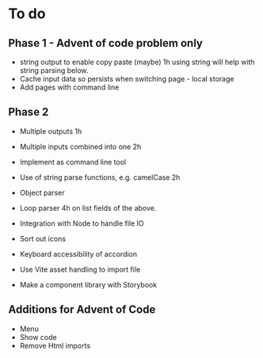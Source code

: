 # To do

## Phase 1 - Advent of code problem only
* string output to enable copy paste (maybe) 1h using string will help with string parsing below.
* Cache input data so persists when switching page - local storage
* Add pages with command line

## Phase 2
* Multiple outputs 1h
* Multiple inputs combined into one 2h
* Implement as command line tool    


* Use of string parse functions, e.g. camelCase  2h
* Object parser
* Loop parser 4h on list fields of the above.
* Integration with Node to handle file IO

* Sort out icons
* Keyboard accessibility of accordion
* Use Vite asset handling to import file

* Make a component library with Storybook

## Additions for Advent of Code
* Menu
* Show code
* Remove Html imports
